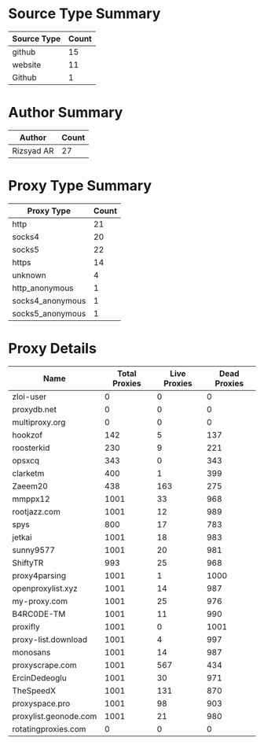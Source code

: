 # Source Type Summary

| Source Type | Count |
|-------------|-------|
| github | 15 |
| website | 11 |
| Github | 1 |


# Author Summary

| Author | Count |
|--------|-------|
| Rizsyad AR | 27 |


# Proxy Type Summary

| Proxy Type | Count |
|------------|-------|
| http | 21 |
| socks4 | 20 |
| socks5 | 22 |
| https | 14 |
| unknown | 4 |
| http_anonymous | 1 |
| socks4_anonymous | 1 |
| socks5_anonymous | 1 |


# Proxy Details

| Name | Total Proxies | Live Proxies | Dead Proxies |
|------|---------------|--------------|---------------|
| zloi-user | 0 | 0 | 0 |
| proxydb.net | 0 | 0 | 0 |
| multiproxy.org | 0 | 0 | 0 |
| hookzof | 142 | 5 | 137 |
| roosterkid | 230 | 9 | 221 |
| opsxcq | 343 | 0 | 343 |
| clarketm | 400 | 1 | 399 |
| Zaeem20 | 438 | 163 | 275 |
| mmppx12 | 1001 | 33 | 968 |
| rootjazz.com | 1001 | 12 | 989 |
| spys | 800 | 17 | 783 |
| jetkai | 1001 | 18 | 983 |
| sunny9577 | 1001 | 20 | 981 |
| ShiftyTR | 993 | 25 | 968 |
| proxy4parsing | 1001 | 1 | 1000 |
| openproxylist.xyz | 1001 | 14 | 987 |
| my-proxy.com | 1001 | 25 | 976 |
| B4RC0DE-TM | 1001 | 11 | 990 |
| proxifly | 1001 | 0 | 1001 |
| proxy-list.download | 1001 | 4 | 997 |
| monosans | 1001 | 14 | 987 |
| proxyscrape.com | 1001 | 567 | 434 |
| ErcinDedeoglu | 1001 | 30 | 971 |
| TheSpeedX | 1001 | 131 | 870 |
| proxyspace.pro | 1001 | 98 | 903 |
| proxylist.geonode.com | 1001 | 21 | 980 |
| rotatingproxies.com | 0 | 0 | 0 |
